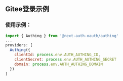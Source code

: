 ## Gitee登录示例

### 使用示例：

```javascript
import { Authing } from '@next-auth-oauth/authing'
...
providers: [
  Authing({
    clientId: process.env.AUTH_AUTHING_ID,
    clientSecret: process.env.AUTH_AUTHING_SECRET
    domain: process.env.AUTH_AUTHING_DOMAIN
  })
]
```
